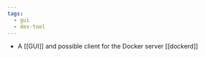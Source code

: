```yaml
---
tags:
  - gui
  - dev-tool
---
```

- A [[GUI]] and possible client for the Docker server [[dockerd]]